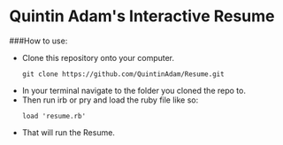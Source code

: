Quintin Adam's Interactive Resume
=========

###How to use:

  - Clone this repository onto your computer.
    ```
    git clone https://github.com/QuintinAdam/Resume.git
    ```
  - In your terminal navigate to the folder you cloned the repo to.
  - Then run irb or pry and load the ruby file like so: 
    ```
    load 'resume.rb'
    ``` 
  - That will run the Resume.  

